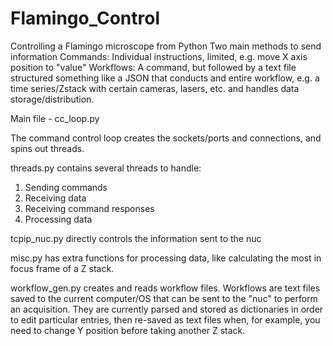 # Flamingo_Control
 Controlling a Flamingo microscope from Python
 Two main methods to send information
 Commands: Individual instructions, limited, e.g. move X axis position to "value"
 Workflows: A command, but followed by a text file structured something like a JSON that conducts and entire workflow, e.g. a time series/Zstack with certain cameras, lasers, etc. and handles data storage/distribution.
 

Main file - cc_loop.py

The command control loop creates the sockets/ports and connections, and spins out threads.

threads.py contains several threads to handle:
1. Sending commands
2. Receiving data
3. Receiving command responses
4. Processing data

tcpip_nuc.py directly controls the information sent to the nuc

misc.py has extra functions for processing data, like calculating the most in focus frame of a Z stack.

workflow_gen.py creates and reads workflow files. Workflows are text files saved to the current computer/OS that can be sent to the "nuc" to perform an acquisition.
They are currently parsed and stored as dictionaries in order to edit particular entries, then re-saved as text files when, for example, you need to change Y position before taking another Z stack.